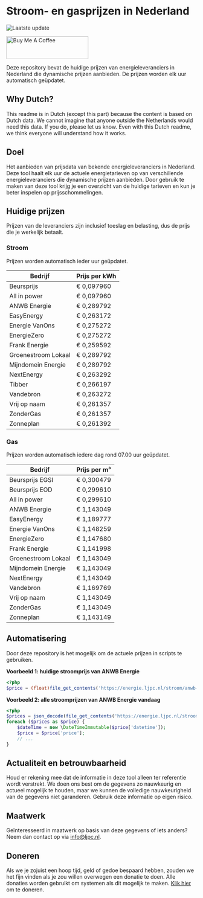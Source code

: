 # Stroom- en gasprijzen in Nederland

![Laatste update](https://img.shields.io/badge/laatste%20update-2025--08--21%2005%3A00%20CET-brightgreen)

<a href="https://www.buymeacoffee.com/Lars-" target="_blank"><img src="https://cdn.buymeacoffee.com/buttons/v2/default-orange.png" alt="Buy Me A Coffee" height="60" style="height: 60px !important;width: 217px !important;" ></a>

Deze repository bevat de huidige prijzen van energieleveranciers in Nederland die dynamische prijzen aanbieden. De prijzen worden elk uur automatisch geüpdatet.

## Why Dutch?

This readme is in Dutch (except this part) because the content is based on Dutch data. We cannot imagine that anyone outside the Netherlands would need this data. If you do, please let us know. Even with this Dutch readme, we think
everyone will understand how it works.

## Doel

Het aanbieden van prijsdata van bekende energieleveranciers in Nederland. Deze tool haalt elk uur de actuele energietarieven op van verschillende energieleveranciers die dynamische prijzen aanbieden. Door gebruik te maken van deze tool
krijg je een overzicht van de huidige tarieven en kun je beter inspelen op prijsschommelingen.

## Huidige prijzen

Prijzen van de leveranciers zijn inclusief toeslag en belasting, dus de prijs die je werkelijk betaalt.

### Stroom

Prijzen worden automatisch ieder uur geüpdatet.

 Bedrijf | Prijs per kWh 
---------|---------------
Beursprijs | € 0,097960
All in power | € 0,097960
ANWB Energie | € 0,289792
EasyEnergy | € 0,263172
Energie VanOns | € 0,275272
EnergieZero | € 0,275272
Frank Energie | € 0,259592
Groenestroom Lokaal | € 0,289792
Mijndomein Energie | € 0,289792
NextEnergy | € 0,263292
Tibber | € 0,266197
Vandebron | € 0,263272
Vrij op naam | € 0,261357
ZonderGas | € 0,261357
Zonneplan | € 0,261392


### Gas

Prijzen worden automatisch iedere dag rond 07.00 uur geüpdatet.

 Bedrijf | Prijs per m³ 
---------|--------------
Beursprijs EGSI | € 0,300479
Beursprijs EOD | € 0,299610
All in power | € 0,299610
ANWB Energie | € 1,143049
EasyEnergy | € 1,189777
Energie VanOns | € 1,148259
EnergieZero | € 1,147680
Frank Energie | € 1,141998
Groenestroom Lokaal | € 1,143049
Mijndomein Energie | € 1,143049
NextEnergy | € 1,143049
Vandebron | € 1,169769
Vrij op naam | € 1,143049
ZonderGas | € 1,143049
Zonneplan | € 1,143149


## Automatisering

Door deze repository is het mogelijk om de actuele prijzen in scripts te gebruiken.

**Voorbeeld 1: huidige stroomprijs van ANWB Energie**

```php
<?php
$price = (float)file_get_contents('https://energie.ljpc.nl/stroom/anwb-energie-nu.txt');

```

**Voorbeeld 2: alle stroomprijzen van ANWB Energie vandaag**

```php
<?php
$prices = json_decode(file_get_contents('https://energie.ljpc.nl/stroom/all-in-power-vandaag.json'),true);
foreach ($prices as $price) {
    $dateTime = new \DateTimeImmutable($price['datetime']);
    $price = $price['price'];
    // ...
}
```

## Actualiteit en betrouwbaarheid

Houd er rekening mee dat de informatie in deze tool alleen ter referentie wordt verstrekt. We doen ons best om de gegevens zo nauwkeurig en actueel mogelijk te houden, maar we kunnen de volledige nauwkeurigheid van de gegevens niet
garanderen. Gebruik deze informatie op eigen risico.

## Maatwerk

Geïnteresseerd in maatwerk op basis van deze gegevens of iets anders? Neem dan contact op
via [info@ljpc.nl](mailto:info@ljpc.nl?subject=Energie%20prijzen).

## Doneren

Als we je zojuist een hoop tijd, geld of gedoe bespaard hebben, zouden we het fijn vinden als je zou willen overwegen een
donatie te doen. Alle donaties worden gebruikt om systemen als dit mogelijk te
maken. [Klik hier](https://www.buymeacoffee.com/Lars-) om te doneren.
